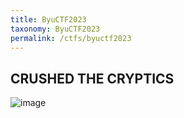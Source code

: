 ```yaml
---
title: ByuCTF2023
taxonomy: ByuCTF2023
permalink: /ctfs/byuctf2023
---
```


##  CRUSHED THE CRYPTICS

![image](https://github.com/pikaroot/pikaroot.github.io/assets/107750005/bf79347d-5ac6-4715-9865-7f14c1c501a4)
